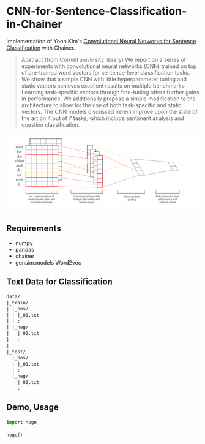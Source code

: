 # CNN-for-Sentence-Classification-in-Chainer

Implementation of Yoon Kim's [Convolutional Neural Networks for Sentence Classification](https://arxiv.org/abs/1408.5882) with Chainer.

> Abstract (from Cornell university library)
>We report on a series of experiments with convolutional neural networks (CNN) trained on top of pre-trained word vectors for sentence-level classification tasks. We show that a simple CNN with little hyperparameter tuning and static vectors achieves excellent results on multiple benchmarks. Learning task-specific vectors through fine-tuning offers further gains in performance. We additionally propose a simple modification to the architecture to allow for the use of both task-specific and static vectors. The CNN models discussed herein improve upon the state of the art on 4 out of 7 tasks, which include sentiment analysis and question classification.

![](./src/structure.png)

## Requirements

- numpy
- pandas
- chainer
- gensim.models Word2vec

## Text Data for Classification

```
data/
|_train/
| |_pos/
| | |_01.txt
| | :
| |_neg/
|   |_02.txt
|   :
|
|_test/
  |_pos/
  | |_01.txt
  | :
  |_neg/
    |_02.txt
    :
```

## Demo, Usage

```python
import hoge

hoge()
```
